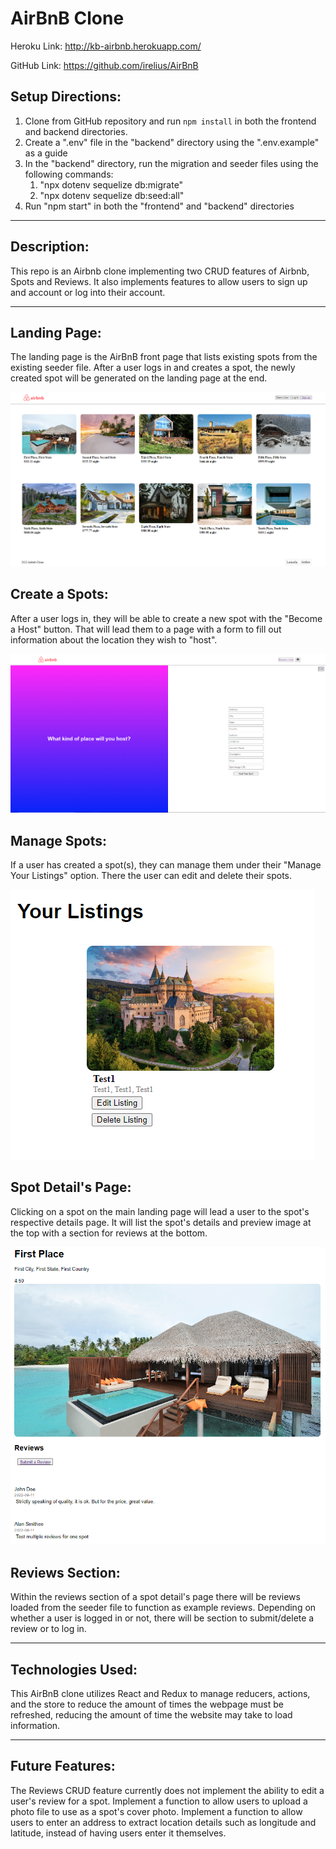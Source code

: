 <!-- # Small

[Live Demo][heroku]

[heroku]: https://small-project.herokuapp.com/

Small is a blogging website for the little things in life, inspired by Medium. It makes use of a Rails/PostgreSQL backend with React.js and Redux on the frontend.

The project was designed and built within a two-week timeframe, though I plan to continue adding improvements over time.

## Features
  * Secure frontend to backend user authentication using BCrypt.
  * Users can create and edit stories using a Quill-enabled rich text editor.
  * Feed dynamically adapts to display all published stories in an appealing way.
  * Users can comment on posts and edit their responses directly on the page.
  * Users can like posts and follow other users.
  * Stories support images and animated GIFs.

### Adaptive Feed

The feed updates to display all stories that have been posted to the site. The size of each story tile adapts to display each row in the most appealing way possible, preventing hanging tiles or tiles that occupy a row by themselves. Many combinations are possible, including two rows of two, one row of two and another of three, and two of threes, among others.

![Small feed](docs/images/feed.png)

This was accomplished by breaking the feed into grouped row components, each with differing layouts, and selecting the optimal one based on the number of remaining stories, like so:

```jsx
  // If we only have 4 stories left, prioritize starting with a
  // group of two so we don't have hanging tiles, otherwise,
  // push a group of three by default
  switch(idx) {
    case (this.props.stories.length - 4):
      feedRows.push(
        <GroupOfTwo
          key={this.props.stories[idx].id}
          stories={this.props.stories.slice(idx, idx+2)} />
      )
      idx += 2;
      break;
    default:
      feedRows.push(
        <GroupOfThree
          key={this.props.stories[idx].id}
          stories={this.props.stories.slice(idx, idx+3)} />
      )
      idx += 3;
  }
```

Though a variety of potential approaches exist to this problem, this one stood out to me as both the simplest and most-readable solution, which translates to a cleaner and more maintainable codebase.

### Story editing and conditional rendering

Users can add stories with a minimum of the title and body. There is an optional description element as well as support for image uploading. Each story's show page contains additional information about the author as well as the date it was published.

The story creation and editing page is modest at first glance:

![Small story editing page](docs/images/story_edit_new.png)

To keep code DRY, similar components were combined into a singular, more adaptable component to avoid rendering multiple copies of what was essentially the same html in different classes. This was done for the story creation and update pages as well as the login and signup dialogs. While this increases the complexity of the classes somewhat, it pays off in the newfound ease of switching form types:

```js
  setForm(formType) {
    return () => {
      this.setState({ formType }, () => {
        this.props.resetErrors();
        this.focusFirstElement();
      });
    };
  }
```

Similarly, for the login form, a single modal component can be used for all session-related tasks:

```jsx
  <span className="write-story"
    onClick={this.openModal('login')}>Write a story</span>
  <span className="link"
    onClick={this.openModal('login')}>Login</span>
  &nbsp;
  <span className="link"
    onClick={this.openModal('signup')}>Sign Up</span>
  <Modal
    className="modal"
    overlayClassName="modal-overlay"
    isOpen={this.state.modalIsOpen}
    onRequestClose={this.closeModal}
    contentLabel="Login Modal">
    <LoginModalContainer
      formType={this.formType} />
  </Modal>
```

And when errors inevitably appear, debugging only needs to happen in one central location as opposed to several related classes. In addition, styling only needs to happen on one component and the site as a whole is lent a better sense of coherence as a result.

### Creating and updating comments

![Small comment creation demo](docs/images/adding_comment.gif)

Comments are added to the story page dynamically using React and Redux's render and subscription features, respectively. Because of this, changes in state are reflected immediately upon request completion, without any need for additional DOM manipulation.

In addition, editing comments occurs "directly" in the comment thread, with updates occurring immediately after submit. The `<textarea>` element adapts its size dynamically to fit the contents of the container.

![Small comment update demo](docs/images/editing_comment.gif)

This was accomplished through a hidden `<form>` element that is conditionally rendered with an `autofocus` property. The autofocus property triggers an `onfocus` event that acts as a pseudo-initialization for the element, which then begins to update in real-time:

```jsx
<textarea
  className="editForm"
  onChange={this.update("body")}
  autoFocus
  onFocus={this.autoSize}
  value={this.state.body}
/>
```

## Project Design

Small was designed with simplicity and elegance as its primary goals. Considering the two-week time period, it was decided to focus on a core set of features that ran smoothly and bug-free. Keeping code manageable was prioritized over cloning every major feature of the target app, in the interest of providing a solid codebase to build upon for the future.

## Technologies

Rails was chosen due to its out-of-the-box support for relational databases and RESTful architecture. As this project was a smaller-scale portfolio piece being built in a relatively short timeframe, convenience and speed was prioritized over scalability. For this reason, the chosen technologies (Heroku, Rails, etc.) were determined to be adequate for the predicted load.

Frontend Redux states are set up in a way such that there are separate reducers and actions for stories, comments, likes, follows, users, and errors. This keeps the state normalized, easing the task of keeping things up-to-date with changes in the database.

In addition to the included packages, [Cloudinary][cloudinary] was used for image uploading.

[cloudinary]: https://cloudinary.com/

### Additional Resources
  * [Proposal Wireframes][wireframes]
  * [API Endpoints][apiEndPoints]
  * [Database Schema][dbSchema]

[wireframes]: https://github.com/s-pangburn/small/wiki/Wireframes
[apiEndPoints]: https://github.com/s-pangburn/small/wiki/Routes
[dbSchema]: https://github.com/s-pangburn/small/wiki/Schema

## Possible future features

In the future I would like to add:
  * User pages/avatars
  * Search -->

# AirBnB Clone

Heroku Link: http://kb-airbnb.herokuapp.com/

GitHub Link: https://github.com/irelius/AirBnB

## Setup Directions:
1. Clone from GitHub repository and run `npm install` in both the frontend and backend directories.
2. Create a ".env" file in the "backend" directory using the ".env.example" as a guide
3. In the "backend" directory, run the migration and seeder files using the following commands:
    1. "npx dotenv sequelize db:migrate"
    2. "npx dotenv sequelize db:seed:all"
4. Run "npm start" in both the "frontend" and "backend" directories

___

## Description:
This repo is an Airbnb clone implementing two CRUD features of Airbnb, Spots and Reviews. It also implements features to allow users to sign up and account or log into their account.


___

## Landing Page:
The landing page is the AirBnB front page that lists existing spots from the existing seeder file. After a user logs in and creates a spot, the newly created spot will be generated on the landing page at the end.

![Landing Page](https://github.com/irelius/AirBnB/blob/main/assets/schema/airbnblandingpage.png)

## Create a Spots:
After a user logs in, they will be able to create a new spot with the "Become a Host" button. That will lead them to a page with a form to fill out information about the location they wish to "host".

![Spot Page](https://github.com/irelius/AirBnB/blob/main/assets/schema/airbnbspotpage.png)


## Manage Spots:
If a user has created a spot(s), they can manage them under their "Manage Your Listings" option. There the user can edit and delete their spots.

![Manage Spot Page](https://github.com/irelius/AirBnB/blob/main/assets/schema/airbnbmanagelistings.png)


## Spot Detail's Page:
Clicking on a spot on the main landing page will lead a user to the spot's respective details page. It will list the spot's details and preview image at the top with a section for reviews at the bottom.

![Spot Detail Page](https://github.com/irelius/AirBnB/blob/main/assets/schema/airbnbspotdetail.png)


## Reviews Section:
Within the reviews section of a spot detail's page there will be reviews loaded from the seeder file to function as example reviews. Depending on whether a user is logged in or not, there will be section to submit/delete a review or to log in.


---

## Technologies Used:
This AirBnB clone utilizes React and Redux to manage reducers, actions, and the store to reduce the amount of times the webpage must be refreshed, reducing the amount of time the website may take to load information.

---

## Future Features:
The Reviews CRUD feature currently does not implement the ability to edit a user's review for a spot.
Implement a function to allow users to upload a photo file to use as a spot's cover photo.
Implement a function to allow users to enter an address to extract location details such as longitude and latitude, instead of having users enter it themselves.
